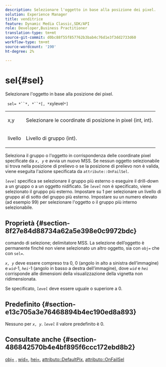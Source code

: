 ```yaml
---
description: Selezionare l'oggetto in base alla posizione dei pixel.
solution: Experience Manager
title: venditrice
feature: Dynamic Media Classic,SDK/API
role: Developer,Business Practitioner
translation-type: tm+mt
source-git-commit: d0bc88f55f857762b3bab4c76d1e3f3dd2733d60
workflow-type: tm+mt
source-wordcount: '190'
ht-degree: 2%

---
```



# sel{#sel}

Selezionare l&#39;oggetto in base alla posizione dei pixel.

` sel= *``*, *``*[, *`xylevel`*]`

<table id="simpletable_247FF35D791C43D3AB433B8CF49F8C91"> 
 <tr class="strow"> 
  <td class="stentry"> <p> <span class="varname"> x,y  </span> </p> </td> 
  <td class="stentry"> <p>Selezionare le coordinate di posizione in pixel (int, int). </p> </td> 
 </tr> 
 <tr class="strow"> 
  <td class="stentry"> <p> <span class="varname"> livello  </span> </p> </td> 
  <td class="stentry"> <p>Livello di gruppo (int). </p> </td> 
 </tr> 
</table>

Seleziona il gruppo o l&#39;oggetto in corrispondenza delle coordinate pixel specificate da *`x, y`* e avvia un nuovo MSS. Se nessun oggetto selezionabile si trova nella posizione di prelievo o se la posizione di prelievo non è valida, viene eseguita l&#39;azione specificata da `attribute::OnFailSel`.

*`level`* specifica se selezionare il gruppo più esterno o eseguire il drill-down a un gruppo o a un oggetto nidificato. Se *`level`* non è specificato, viene selezionato il gruppo più esterno. Impostare su 1 per selezionare un livello di gruppo al di sotto del gruppo più esterno. Impostare su un numero elevato (ad esempio 99) per selezionare l&#39;oggetto o il gruppo più interno selezionabile.

## Proprietà {#section-8f27e84d88734a62a5e398e0c9972bdc}

comando di selezione; delimitatore MSS. La selezione dell’oggetto è permanente finché non viene selezionato un altro oggetto, sia con `obj=` che con `sel=`.

*`x, y`* deve essere compreso tra 0, 0 (angolo in alto a sinistra dell’immagine) e  *`wid`*-1,  *`hei`*-1 (angolo in basso a destra dell’immagine), dove  *`wid`* e  *`hei`* corrisponde alle dimensioni della visualizzazione della vignetta non ridimensionata.

Se specificato, *`level`* deve essere uguale o superiore a 0.

## Predefinito {#section-e13c705a3e76468894b4ec190ed8a893}

Nessuno per *`x, y`*. *`level`* il valore predefinito è 0.

## Consultate anche {#section-486842570b4e4bf895f6ccc172ebd8b2}

[obj=](../../../../../ir-api/http-protocol/image-rendering-api-ref/c-ir-http-protocol-ref/c-ir-http-protocol-command-reference/r-ir-obj.md#reference-31e7dac7931b4e0eb3c7589f120a1e6a) ,  [wid=](../../../../../ir-api/http-protocol/image-rendering-api-ref/c-ir-http-protocol-ref/c-ir-http-protocol-command-reference/r-ir-wid.md#reference-b7e691b0624941168c94b2749ae233ec),  [hei=](../../../../../ir-api/http-protocol/image-rendering-api-ref/c-ir-http-protocol-ref/c-ir-http-protocol-command-reference/r-ir-hei.md#reference-1c08f60365a94417a39867c09cac5478),  [attributo::DefaultPix](../../../../../ir-api/material-cat/image-rendering-api-ref/c-ir-material-catalog/c-ir-attributes-reference/r-ir-defaultpix.md#reference-102c98f9b5d24d2aaaeb756653fb0e6f),  [attributo::OnFailSel](../../../../../ir-api/material-cat/image-rendering-api-ref/c-ir-material-catalog/c-ir-attributes-reference/r-ir-onfailsel.md#reference-f95e4a4a3c02412b87a2b0acca8a5513)
